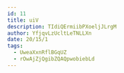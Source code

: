 ```yaml
---
id: 11
title: uiV
description: TIdiQErmiibPXoeljJLrgM
author: YfjqvLzUcltLeTNLLXn
date: 20/15/1
tags:
  - UweaXxnRflBGqUZ
  - rOwAjZjQgibZQAQpwobiebLd
---
```

